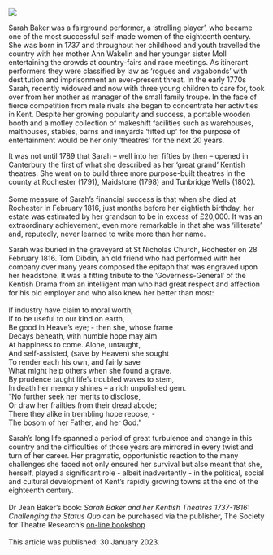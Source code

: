 <a href="https://beta.kent-maps.online"><img src="https://beta.kent-maps.online/juncture/ve-button.png"></a>
<param ve-config title="Sarah Baker and her Kentish Theatres (1737-1816)" author="Jean Baker" layout="vtl" 
banner="https://raw.githubusercontent.com/kent-map/images/main/banners/18c.jpg">

Sarah Baker was a fairground performer, a ‘strolling player’, who became one of the most successful self-made women of the eighteenth century. She was born in 1737 and throughout her childhood and youth travelled the country with her mother Ann Wakelin and her younger sister Moll entertaining the crowds at country-fairs and race meetings. As itinerant performers they were classified by law as ‘rogues and vagabonds’ with destitution and imprisonment an ever-present threat. 
In the early 1770s Sarah, recently widowed and now with three young children to care for, took over from her mother as manager of the small family troupe. In the face of fierce competition from male rivals she began to concentrate her activities in Kent. Despite her growing popularity and success, a portable wooden booth and a motley collection of makeshift facilities such as warehouses, malthouses, stables, barns and innyards ‘fitted up’ for the purpose of entertainment would be her only ‘theatres’ for the next 20 years.
<param ve-image url="https://upload.wikimedia.org/wikipedia/commons/5/57/Sarah_Baker_theatre_paybox.jpg" label="Sarah Baker Theatre Pay Box, Rochester" attribution="The Illustrated London News, Public domain, via Wikimedia Commons">
                       
It was not until 1789 that Sarah – well into her fifties by then – opened in Canterbury the first of what she described as her ‘great grand’ Kentish theatres. She went on to build three more purpose-built theatres in the county at Rochester (1791), Maidstone (1798) and Tunbridge Wells (1802). 
<br><br>
Some measure of Sarah’s financial success is that when she died at Rochester in February 1816, just months before her eightieth birthday, her estate was estimated by her grandson to be in excess of £20,000. It was an extraordinary achievement, even more remarkable in that she was ‘illiterate’ and, reputedly, never learned to write more than her name.
<param ve-image url="https://stor.artstor.org/stor/36430364-5e5f-41c5-a111-211dda4fff3e" label="Site of Mrs Baker's Canterbury Theatre" attribution="© Martin Crowther">
                                
Sarah was buried in the graveyard at St Nicholas Church, Rochester on 28 February 1816. Tom Dibdin, an old friend who had performed with her company over many years composed the epitaph that was engraved upon her headstone. It was a fitting tribute to the ‘Governess-General’ of the Kentish Drama from an intelligent man who had great respect and affection for his old employer and who also knew her better than most:
<br><br>
If industry have claim to moral worth;   
If to be useful to our kind on earth,   
Be good in Heave’s eye; - then she, whose frame   
Decays beneath, with humble hope may aim   
At happiness to come. Alone, untaught,   
And self-assisted, (save by Heaven) she sought   
To render each his own, and fairly save   
What might help others when she found a grave.   
By prudence taught life’s troubled waves to stem,   
In death her memory shines – a rich unpolished gem.   
“No further seek her merits to disclose,   
Or draw her frailties from their dread abode;   
There they alike in trembling hope repose, -   
The bosom of her Father, and her God.”   
<param ve-image url="https://upload.wikimedia.org/wikipedia/commons/e/ea/St_Nicholas_church%2C_Rochester-geograph.org.uk-1845253.jpg" label="St Nicholas Church, Rochester" attribution="N Chadwick" license="CC BY-SA 2.0">

Sarah’s long life spanned a period of great turbulence and change in this country and the difficulties of those years are mirrored in every twist and turn of her career. Her pragmatic, opportunistic reaction to the many challenges she faced not only ensured her survival but also meant that she, herself, played a significant role - albeit inadvertently - in the political, social and cultural development of Kent’s rapidly growing towns at the end of the eighteenth century.
<br><br>
Dr Jean Baker’s book: _Sarah Baker and her Kentish Theatres 1737-1816: Challenging the Status Quo_ can be purchased via the publisher, The Society for Theatre Research’s [on-line bookshop](www.str.org.uk) 
<br><br>
This article was published: 30 January 2023.
<param ve-image url="https://stor.artstor.org/stor/4b1bcc91-3a8d-416b-a3bc-522c47582a6d" label="Theatre Royal, Rochester" attribution="By kind permission of Dickens House Museum, Broadstairs">

